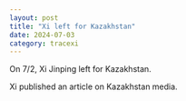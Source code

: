 ```yaml
---
layout: post
title: "Xi left for Kazakhstan"
date: 2024-07-03
category: tracexi
---
```


On 7/2, Xi Jinping left for Kazakhstan.

Xi published an article on Kazakhstan media.
